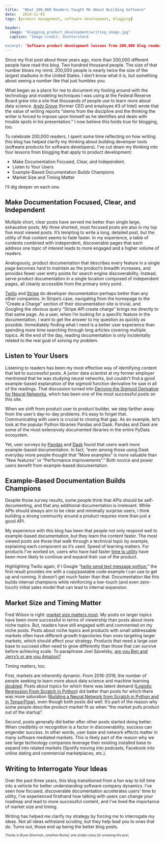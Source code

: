 ```yaml
---
title:  "What 200,000 Readers Taught Me About Building Software"
date:   2019-11-03
tags: [product management, software development, blogging]

header:
  image: "blogging_product_development/writing_image.jpg"
  caption: "Image credit: Shutterstock

excerpt: "Software product development lessons from 200,000 blog readers"
---
```


Since my first post about three years ago, more than 200,000 different people have read this blog. Two hundred thousand people. The size of that number blows my mind. 200,000 people is nearly twice the size of the largest stadiums in the United States. I don’t know what it is, but something about seeing a number like that just humbles you.

What began as a place for me to document my fooling around with the technology and modeling techniques I was using at the Federal Reserve Board grew into a site that thousands of people use to learn more about data science. [Andy Grove](https://en.wikipedia.org/wiki/Andrew_Grove) (former CEO and employee #3 of Intel) wrote that the value of writing reports “stems from the discipline and the thinking the writer is forced to impose upon himself as he identifies and deals with trouble spots in his presentation.” I now believe this holds true for blogging, too.

To celebrate 200,000 readers, I spent some time reflecting on how writing this blog has helped clarify my thinking about building developer tools (software products for software developers). I’ve cut down my thinking into four lessons from blogging that apply to product development:

- Make Documentation Focused, Clear, and Independent.
- Listen to Your Users
- Example-Based Documentation Builds Champions
- Market Size and Timing Matter

I’ll dig deeper on each one.

## Make Documentation Focused, Clear, and Independent
Multiple short, clear posts have served me better than single large, exhaustive posts. My three shortest, most focused posts are also in my top five most viewed posts. It’s tempting to write a long, detailed post, but the utility of that content seems to fade faster. In my experience, a table of contents combined with independent, discoverable pages that each address one topic of interest leads to more engaged and a higher volume of readers.

Analogously, product documentation that describes every feature in a single page becomes hard to maintain as the product’s breadth increases, and provides fewer user entry points for search engine discoverability. Instead, serve product documentation in a single location composed of independent pages, all cleanly accessible from the primary entry point.

[Twilio](https://www.twilio.com/docs/sms) and [Stripe](https://stripe.com/docs/api) do developer documentation perhaps better than any other companies. In Stripe’s case, navigating from the homepage to the “Create a Charge” section of their documentation site is trivial, and Googling the obvious query “Stripe API create charge” brings me directly to that same page. As a user, when I’m looking for a specific feature in the documentation, I want to get the answer to my question as quickly as possible. Immediately finding what I need is a better user experience than spending more time searching through long articles covering multiple topics. At the end of the day, reading documentation is only incidentally related to the real goal of solving my problem.


## Listen to Your Users
Listening to readers has been my most effective way of identifying content that led to successful posts. A junior data scientist at my former employer mentioned that he was studying neural networks, but couldn’t find a good example-based explanation of the sigmoid function derivative he saw in all of the readings. That discussion turned into [Deriving the Sigmoid Derivative for Neural Networks](https://beckernick.github.io/sigmoid-derivative-neural-network/), which has been one of the most successful posts on this site. 

When we shift from product user to product builder, we step farther away from the user’s day-to-day problems. It’s easy to forget that. Communicating with users is crucial to closing that gap. As an example, let’s look at the popular Python libraries Pandas and Dask. Pandas and Dask are some of the most extensively documented libraries in the entire PyData ecosystem.

Yet, user surveys by [Pandas](https://dev.pandas.io/pandas-blog/2019-pandas-user-survey.html) and [Dask](https://blog.dask.org/2019/08/05/user-survey) found that users want more example-based documentation. In fact, “even among those using Dask everyday more people thought that “More examples” is more valuable than “New features” or “Performance improvements”.” Both novice and power users benefit from example-based documentation.


## Example-Based Documentation Builds Champions
Despite those survey results, some people think that APIs should be self-documenting, and that any additional documentation is irrelevant. While APIs should always aim to be clear and minimally surprise users, I think building a strong community around a product requires more than just a good API.

My experience with this blog has been that people not only respond well to example-based documentation, but they learn the content faster. The most viewed posts are those that walk through a technical topic by example, explaining each component as it’s used. Speed of learning matters. For products I’ve worked on, users who have had faster [time to utility](https://tomtunguz.com/time-to-utility/) have been more likely to continue and expand their use of the product.

Highlighting Twilio again, if I Google “[twilio send text message python](https://www.google.com/search?q=twilio+send+sms+python&oq=twilio+send+sms+python&aqs=chrome..69i57j69i60.356j0j1&sourceid=chrome&ie=UTF-8),” the first result provides me with a copy/pastable code example I can use to get up and running. It doesn’t get much faster than that. Documentation like this builds internal champions while reinforcing a low-touch (and even zero-touch) initial sales model that can lead to internal expansion.


## Market Size and Timing Matter
Fred Wilson is right: [market size matters most](https://avc.com/2019/03/market-team-product/). My posts on larger topics have been more successful in terms of viewership than posts about more niche topics. But, readers have still engaged with and commented on my niche posts. Posts about niche topics and products with small addressable markets often have different growth trajectories than ones targeting larger markets, which should affect your strategy. Products that need a large user base to succeed often need to grow differently than those that can survive before achieving scale. To paraphrase Joel Spoelsky, [are you Ben and Jerry’s or are you Amazon?](https://www.joelonsoftware.com/2000/05/12/strategy-letter-i-ben-and-jerrys-vs-amazon/)

Timing matters, too.

First, markets are inherently dynamic. From 2016-2019, the number of people seeking to learn more about data science and machine learning [doubled](https://trends.google.com/trends/explore?date=2016-10-04%202019-11-04&geo=US&q=machine%20learning,data%20science). Posts about topics for which there was latent demand ([Logistic Regression From Scratch in Python](https://beckernick.github.io/logistic-regression-from-scratch/)) did better than posts for which there was more saturation ([Building a Neural Network from Scratch in Python and in TensorFlow](https://beckernick.github.io/neural-network-scratch/)), even though both posts did well. It’s part of the reason why some people describe product-market fit as when “the market pulls product out of the startup”.

Second, posts generally did better after other posts started doing better. When credibility or recognition is a factor in discoverability, success can engender success. In other words, user base and network effects matter in many software mediated markets. This is likely part of the reason why we see large technology companies leverage their existing installed base to expand into related markets (Spotify moving into podcasts, Facebook into online dating and commercial marketplaces, etc.).


## Writing to Interrogate Your Ideas
Over the past three years, this blog transitioned from a fun way to kill time into a vehicle for better understanding software company dynamics. I’ve seen how focused, discoverable documentation accelerates users’ time to utility, I’ve experienced firsthand how talking with users can change your roadmap and lead to more successful content, and I’ve lived the importance of market size and timing.

Writing has helped me clarify my strategy by forcing me to interrogate my ideas. Not all ideas withstand scrutiny, but they help lead you to ones that do. Turns out, those end up being the better blog posts.


<sub><sub>*Thanks to Bryan Silverman, Jonathan Reshef, and Jordan Laney for reviewing this post.*</sub></sub>